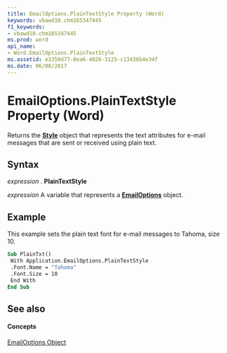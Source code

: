 ```yaml
---
title: EmailOptions.PlainTextStyle Property (Word)
keywords: vbawd10.chm165347445
f1_keywords:
- vbawd10.chm165347445
ms.prod: word
api_name:
- Word.EmailOptions.PlainTextStyle
ms.assetid: e3359d77-8ea6-4026-3125-c13436b4e34f
ms.date: 06/08/2017
---
```



# EmailOptions.PlainTextStyle Property (Word)

Returns the  **[Style](Word.Style.md)** object that represents the text attributes for e-mail messages that are sent or received using plain text.


## Syntax

 _expression_ . **PlainTextStyle**

 _expression_ A variable that represents a **[EmailOptions](Word.EmailOptions.md)** object.


## Example

This example sets the plain text font for e-mail messages to Tahoma, size 10.


```vb
Sub PlainTxt() 
 With Application.EmailOptions.PlainTextStyle 
 .Font.Name = "Tahoma" 
 .Font.Size = 10 
 End With 
End Sub
```


## See also


#### Concepts


[EmailOptions Object](Word.EmailOptions.md)

